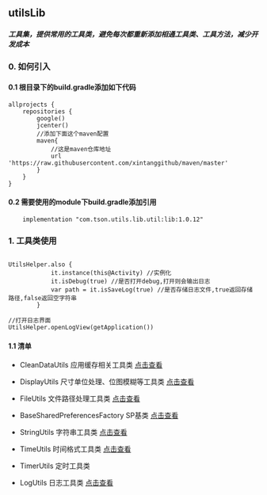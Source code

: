 
## utilsLib

##### 工具集，提供常用的工具类，避免每次都重新添加相通工具类、工具方法，减少开发成本

### 0. 如何引入

#### 0.1 根目录下的build.gradle添加如下代码

```
allprojects {
    repositories {
        google()
        jcenter()
        //添加下面这个maven配置
        maven{
            //这是maven仓库地址
            url 'https://raw.githubusercontent.com/xintanggithub/maven/master'
        }
    }
}
```

#### 0.2 需要使用的module下build.gradle添加引用

```
    implementation "com.tson.utils.lib.util:lib:1.0.12"
```

### 1. 工具类使用

```

UtilsHelper.also {
            it.instance(this@Activity) //实例化
            it.isDebug(true) //是否打开debug,打开则会输出日志
            var path = it.isSaveLog(true) //是否存储日志文件,true返回存储路径,false返回空字符串
        }

//打开日志界面
UtilsHelper.openLogView(getApplication())
```

#### 1.1 清单 

- CleanDataUtils 应用缓存相关工具类 [点击查看](https://github.com/xintanggithub/utils/blob/master/utilslib/child/CleanDataUtils.MD)

- DisplayUtils 尺寸单位处理、位图模糊等工具类 [点击查看](https://github.com/xintanggithub/utils/blob/master/utilslib/child/DisplayUtils.MD)

- FileUtils 文件路径处理工具类 [点击查看](https://github.com/xintanggithub/utils/blob/master/utilslib/child/FileUtils.MD)

- BaseSharedPreferencesFactory SP基类 [点击查看](https://github.com/xintanggithub/utils/blob/master/utilslib/child/BaseSharedPreferencesFactory.MD)

- StringUtils 字符串工具类 [点击查看](https://github.com/xintanggithub/utils/blob/master/utilslib/child/StringUtils.MD)

- TimeUtils 时间格式工具类 [点击查看](https://github.com/xintanggithub/utils/blob/master/utilslib/child/TimeUtils.MD)

- TimerUtils 定时工具类

- LogUtils 日志工具类 [点击查看](https://github.com/xintanggithub/utils/blob/master/utilslib/child/LogUtil.MD)
